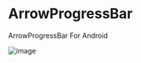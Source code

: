 # ArrowProgressBar
ArrowProgressBar For Android

![image](https://github.com/weity/ArrowProgressBar/tree/master/screenshots/ArrowProgressBar.png)